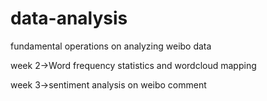 # data-analysis
fundamental operations on analyzing weibo data 

week 2->Word frequency statistics and wordcloud mapping

week 3->sentiment analysis on weibo comment
